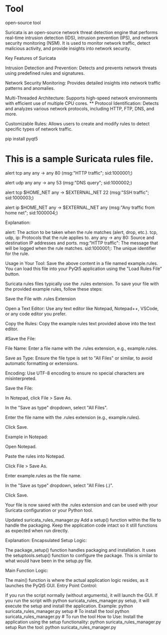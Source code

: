 # Tool
open-source tool

Suricata is an open-source network threat detection engine that performs real-time intrusion detection (IDS), intrusion prevention (IPS), and network security monitoring (NSM). It is used to monitor network traffic, detect malicious activity, and provide insights into network security.

Key Features of Suricata

Intrusion Detection and Prevention: 
              Detects and prevents network threats using predefined rules and signatures.
              
Network Security Monitoring: 
              Provides detailed insights into network traffic patterns and anomalies.
              
Multi-Threaded Architecture:
              Supports high-speed network environments with efficient use of multiple CPU cores.
              **
Protocol Identification:
              Detects and analyzes various network protocols, including HTTP, FTP, DNS, and more.
              
Customizable Rules: 
              Allows users to create and modify rules to detect specific types of network traffic.

pip install pyqt5


# This is a sample Suricata rules file.

alert tcp any any -> any 80 (msg:"HTTP traffic"; sid:1000001;)

alert udp any any -> any 53 (msg:"DNS query"; sid:1000002;)

alert tcp $HOME_NET any -> $EXTERNAL_NET 22 (msg:"SSH traffic"; sid:1000003;)

alert ip $HOME_NET any -> $EXTERNAL_NET any (msg:"Any traffic from home net"; sid:1000004;)

Explanation:

 alert:
    The action to be taken when the rule matches (alert, drop, etc.).
    tcp, udp, ip: Protocols that the rule applies to.
    any any -> any 80: Source and destination IP addresses and ports.
    msg:"HTTP traffic": The message that will be logged when the rule matches.
    sid:1000001;: The unique identifier for the rule.

Usage in Your Tool:
    Save the above content in a file named example.rules.
    You can load this file into your PyQt5 application using the "Load Rules File" button.


Suricata rules files typically use the .rules extension. To save your file with the provided example rules, follow these steps:

Save the File with .rules Extension

Open a Text Editor: Use any text editor like Notepad, Notepad++, VSCode, or any code editor you prefer.

Copy the Rules: Copy the example rules text provided above into the text editor.

#Save the File:

File Name:
    Enter a file name with the .rules extension, e.g., example.rules.
    
Save as Type:
    Ensure the file type is set to "All Files" or similar, to avoid automatic formatting or extensions.
    
Encoding: 
    Use UTF-8 encoding to ensure no special characters are misinterpreted.
    
Save the File:

  In Notepad, click File > Save As.
  
  In the "Save as type" dropdown, select "All Files".
  
  Enter the file name with the .rules extension (e.g., example.rules).
  
  Click Save.

Example in Notepad:
  
  Open Notepad.
  
  Paste the rules into Notepad.
  
  Click File > Save As.
  
  Enter example.rules as the file name.
  
  In the "Save as type" dropdown, select "All Files (.)".
  
  Click Save.

Your file is now saved with the .rules extension and can be used with your Suricata configuration or your Python tool.

Updated suricata_rules_manager.py
Add a setup() function within the file to handle the packaging.
Keep the application code intact so it still functions as expected when run directly.

Explanation:
Encapsulated Setup Logic:

The package_setup() function handles packaging and installation. It uses the setuptools.setup() function to configure the package. This is similar to what would have been in the setup.py file.

Main Function Logic:

The main() function is where the actual application logic resides, as it launches the PyQt5 GUI.
Entry Point Control:
    
  If you run the script normally (without arguments), it will launch the GUI.
  If you run the script with python suricata_rules_manager.py setup, it will execute the setup and install the application.
Example:
       python suricata_rules_manager.py setup  # To install the tool
       python suricata_rules_manager.py        # To run the tool
How to Use:
  Install the application using the setup functionality:
      python suricata_rules_manager.py setup
Run the tool:
      python suricata_rules_manager.py
